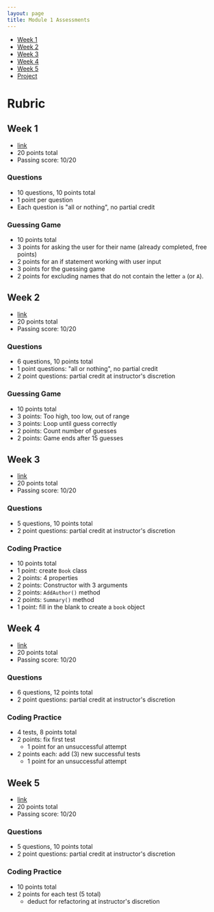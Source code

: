 ```yaml
---
layout: page
title: Module 1 Assessments
---
```


* [Week 1](/module1/assessments/week1-3168)
* [Week 2](/module1/assessments/week2-4219)
* [Week 3](/module1/assessments/week3-5665)
* [Week 4](/module1/assessments/week4-1052)
* [Week 5](/module1/assessments/week5-7684)
* [Project](/module1/project/Mod1Project)

# Rubric

## Week 1
* [link](/module1/assessments/week1-3168)
* 20 points total
* Passing score: 10/20

### Questions
* 10 questions, 10 points total
* 1 point per question
* Each question is "all or nothing", no partial credit

### Guessing Game
* 10 points total
* 3 points for asking the user for their name (already completed, free points)
* 2 points for an if statement working with user input
* 3 points for the guessing game
* 2 points for excluding names that do not contain the letter `a` (or `A`).

## Week 2
* [link](/module1/assessments/week2-4219)
* 20 points total
* Passing score: 10/20

### Questions
* 6 questions, 10 points total
* 1 point questions: "all or nothing", no partial credit
* 2 point questions: partial credit at instructor's discretion

### Guessing Game
* 10 points total
* 3 points: Too high, too low, out of range
* 3 points: Loop until guess correctly
* 2 points: Count number of guesses
* 2 points: Game ends after 15 guesses

## Week 3
* [link](/module1/assessments/week3-5665)
* 20 points total
* Passing score: 10/20

### Questions
* 5 questions, 10 points total
* 2 point questions: partial credit at instructor's discretion

### Coding Practice
* 10 points total
* 1 point: create `Book` class
* 2 points: 4 properties
* 2 points: Constructor with 3 arguments
* 2 points: `AddAuthor()` method
* 2 points: `Summary()` method
* 1 point: fill in the blank to create a `book` object

## Week 4
* [link](/module1/assessments/week4-1052)
* 20 points total
* Passing score: 10/20

### Questions
* 6 questions, 12 points total
* 2 point questions: partial credit at instructor's discretion

### Coding Practice
* 4 tests, 8 points total
* 2 points: fix first test
  * 1 point for an unsuccessful attempt
* 2 points each: add (3) new successful tests
  * 1 point for an unsuccessful attempt

## Week 5
* [link](/module1/assessments/week5-7684)
* 20 points total
* Passing score: 10/20

### Questions
* 5 questions, 10 points total
* 2 point questions: partial credit at instructor's discretion

### Coding Practice
* 10 points total
* 2 points for each test (5 total)
  * deduct for refactoring at instructor's discretion
